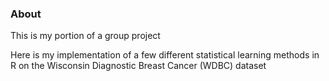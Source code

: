 ### About

This is my portion of a group project

Here is my implementation of a few different statistical learning methods in R on the Wisconsin Diagnostic Breast Cancer (WDBC) dataset
